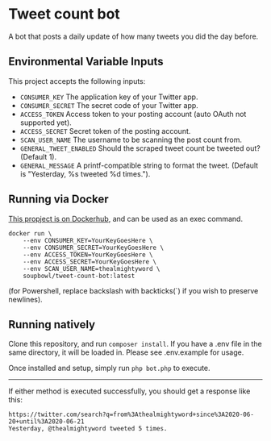 # Tweet count bot
A bot that posts a daily update of how many tweets you did the day before.

## Environmental Variable Inputs
This project accepts the following inputs:

* `CONSUMER_KEY` The application key of your Twitter app.
* `CONSUMER_SECRET` The secret code of your Twitter app.
* `ACCESS_TOKEN` Access token to your posting account (auto OAuth not supported yet).
* `ACCESS_SECRET` Secret token of the posting account.
* `SCAN_USER_NAME` The username to be scanning the post count from.
* `GENERAL_TWEET_ENABLED` Should the scraped tweet count be tweeted out? (Default 1).
* `GENERAL_MESSAGE` A printf-compatible string to format the tweet. (Default is "Yesterday, %s tweeted %d times.").

## Running via Docker
[This propject is on Dockerhub][dockerimg], and can be used as an exec command.

```
docker run \
	--env CONSUMER_KEY=YourKeyGoesHere \
	--env CONSUMER_SECRET=YourKeyGoesHere \
	--env ACCESS_TOKEN=YourKeyGoesHere \
	--env ACCESS_SECRET=YourKeyGoesHere \
	--env SCAN_USER_NAME=thealmightyword \
	soupbowl/tweet-count-bot:latest
```
(for Powershell, replace backslash with backticks(`) if you wish to preserve newlines).

## Running natively
Clone this repository, and run `composer install`. If you have a .env file in the same directory, it will be loaded in. Please see .env.example for usage.

Once installed and setup, simply run `php bot.php` to execute.

---

If either method is executed successfully, you should get a response like this:
```
https://twitter.com/search?q=from%3Athealmightyword+since%3A2020-06-20+until%3A2020-06-21
Yesterday, @thealmightyword tweeted 5 times.
```

[dockerimg]: https://hub.docker.com/repository/docker/soupbowl/tweet-count-bot